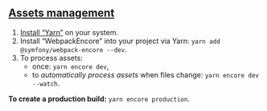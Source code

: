 ## [Assets management][1]

1. [Install “Yarn”][2] on your system.
2. Install “WebpackEncore” into your project via Yarn: `yarn add @symfony/webpack-encore --dev`.
3. To process assets:
    * once: `yarn encore dev`,
    * to *automatically process assets* when files change: `yarn encore dev --watch`.

**To create a production build:** `yarn encore production`.

[1]: https://symfony.com/doc/3.4/frontend.html
[2]: https://yarnpkg.com/lang/fr/docs/install/


